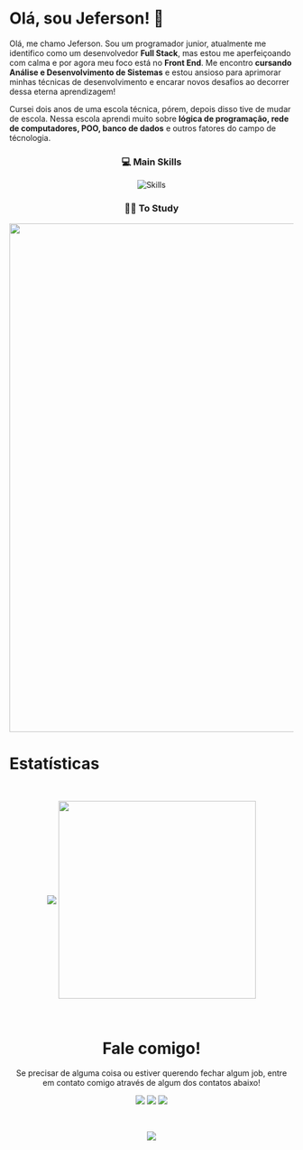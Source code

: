 <body>

#  Olá, sou Jeferson! 👋 

Olá, me chamo Jeferson. Sou um programador junior, atualmente me identifico como um desenvolvedor <b>Full Stack</b>, mas estou me aperfeiçoando com calma e por agora meu foco está no <b>Front End</b>. Me encontro <b>cursando Análise e Desenvolvimento de Sistemas</b> e estou ansioso para aprimorar minhas técnicas de desenvolvimento e encarar novos desafios ao decorrer dessa eterna aprendizagem!

Cursei dois anos de uma escola técnica, pórem, depois disso tive de mudar de escola. Nessa escola aprendi muito sobre <b>lógica de programação, rede de computadores, POO, banco de dados</b> e outros fatores do campo de técnologia.


<div align = "center">

      
   ### 💻 Main Skills
   
   ![Skills](https://skillicons.dev/icons?i=html,css,js,ts,react,php,mysql,sass,git)
   
   ### 👨‍💻 To Study
   
   

</div>


<div align = "center"> 
   <img width = "900" src = "https://i.ibb.co/bNJ0Lxz/mario.png">
</div>

# Estatísticas 

<br> <div align = "center">
<a href="https://github.com/jefolidev/github-readme-stats"><img align="center" src="https://github-readme-stats.vercel.app/api?username=jefolidev&show_icons=true&locale=pt-br&theme=omni"/></a>
<a href="https://github.com/jefolidev/github-readme-stats"> <img width = "350" align="center" src="https://github-readme-stats.vercel.app/api/top-langs/?username=jefolidev&layout=donut&theme=omni"/></a>

</div> <br>

<h1 align = "center"> Fale comigo!</h1>

<div align = "center">
   
   Se precisar de alguma coisa ou estiver querendo fechar algum job, entre em contato comigo através de algum dos contatos abaixo!
   
</div>

<div align = "center">
   
   <a href = "mailto:jefoliveira279@gmail.com"> <img src="https://img.shields.io/badge/Gmail-D14836?style=for-the-badge&logo=gmail&logoColor=white"></a>
   <a href = "https://www.instagram.com/jefkjkk/#"> <img src="https://img.shields.io/badge/Instagram-E4405F?style=for-the-badge&logo=instagram&logoColor=white"></a>
   <a href = "https://www.linkedin.com/in/jeferson-franco-1349062b0/"> <img src = "https://img.shields.io/badge/LinkedIn-0077B5?style=for-the-badge&logo=linkedin&logoColor=white"></a>
   
</div> <br>

<div align="center">
   
   [![](https://visitcount.itsvg.in/api?id=jefolidev&icon=5&color=11)](https://visitcount.itsvg.in)
   
</div>





